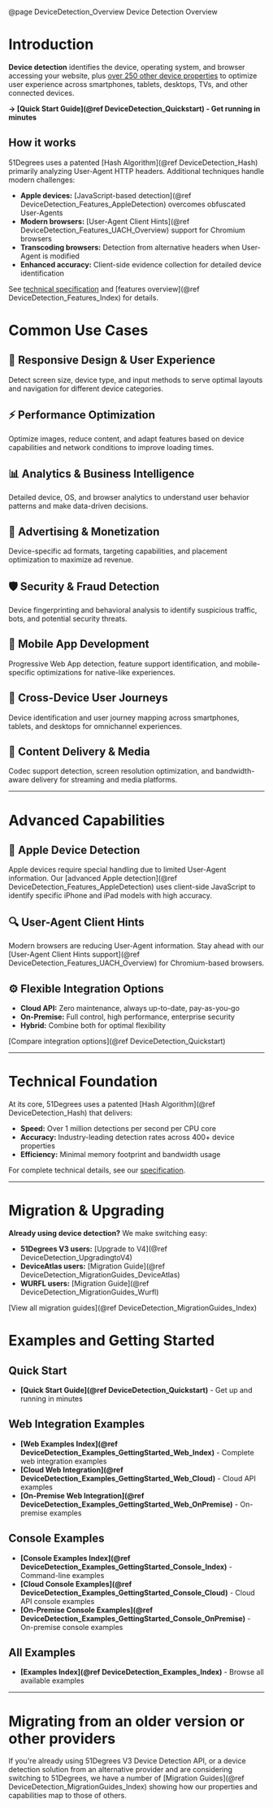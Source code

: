 @page DeviceDetection_Overview Device Detection Overview

# Introduction

**Device detection** identifies the device, operating system, and browser accessing your website, plus [over 250 other device properties](https://51degrees.com/developers/property-dictionary) to optimize user experience across smartphones, tablets, desktops, TVs, and other connected devices.

**→ [Quick Start Guide](@ref DeviceDetection_Quickstart) - Get running in minutes**

## How it works

51Degrees uses a patented [Hash Algorithm](@ref DeviceDetection_Hash) primarily analyzing User-Agent HTTP headers. Additional techniques handle modern challenges:

* **Apple devices:** [JavaScript-based detection](@ref DeviceDetection_Features_AppleDetection) overcomes obfuscated User-Agents
* **Modern browsers:** [User-Agent Client Hints](@ref DeviceDetection_Features_UACH_Overview) support for Chromium browsers  
* **Transcoding browsers:** Detection from alternative headers when User-Agent is modified
* **Enhanced accuracy:** Client-side evidence collection for detailed device identification

See [technical specification](https://github.com/51Degrees/specifications/blob/main/device-detection-specification/README.md) and [features overview](@ref DeviceDetection_Features_Index) for details.

# Common Use Cases

## 🎨 Responsive Design & User Experience
Detect screen size, device type, and input methods to serve optimal layouts and navigation for different device categories.

## ⚡ Performance Optimization  
Optimize images, reduce content, and adapt features based on device capabilities and network conditions to improve loading times.

## 📊 Analytics & Business Intelligence
Detailed device, OS, and browser analytics to understand user behavior patterns and make data-driven decisions.

## 🎯 Advertising & Monetization
Device-specific ad formats, targeting capabilities, and placement optimization to maximize ad revenue.

## 🛡️ Security & Fraud Detection
Device fingerprinting and behavioral analysis to identify suspicious traffic, bots, and potential security threats.

## 📱 Mobile App Development
Progressive Web App detection, feature support identification, and mobile-specific optimizations for native-like experiences.

## 🔄 Cross-Device User Journeys
Device identification and user journey mapping across smartphones, tablets, and desktops for omnichannel experiences.

## 🎵 Content Delivery & Media
Codec support detection, screen resolution optimization, and bandwidth-aware delivery for streaming and media platforms.

---

# Advanced Capabilities

## 🍎 Apple Device Detection
Apple devices require special handling due to limited User-Agent information. Our [advanced Apple detection](@ref DeviceDetection_Features_AppleDetection) uses client-side JavaScript to identify specific iPhone and iPad models with high accuracy.

## 🔍 User-Agent Client Hints
Modern browsers are reducing User-Agent information. Stay ahead with our [User-Agent Client Hints support](@ref DeviceDetection_Features_UACH_Overview) for Chromium-based browsers.

## ⚙️ Flexible Integration Options
- **Cloud API:** Zero maintenance, always up-to-date, pay-as-you-go
- **On-Premise:** Full control, high performance, enterprise security
- **Hybrid:** Combine both for optimal flexibility

[Compare integration options](@ref DeviceDetection_Quickstart)

---

# Technical Foundation

At its core, 51Degrees uses a patented [Hash Algorithm](@ref DeviceDetection_Hash) that delivers:
- **Speed:** Over 1 million detections per second per CPU core
- **Accuracy:** Industry-leading detection rates across 400+ device properties  
- **Efficiency:** Minimal memory footprint and bandwidth usage

For complete technical details, see our [specification](https://github.com/51Degrees/specifications/blob/main/device-detection-specification/README.md).

---

# Migration & Upgrading

**Already using device detection?** We make switching easy:

- **51Degrees V3 users:** [Upgrade to V4](@ref DeviceDetection_UpgradingtoV4)
- **DeviceAtlas users:** [Migration Guide](@ref DeviceDetection_MigrationGuides_DeviceAtlas)  
- **WURFL users:** [Migration Guide](@ref DeviceDetection_MigrationGuides_Wurfl)

[View all migration guides](@ref DeviceDetection_MigrationGuides_Index)

# Examples and Getting Started

## Quick Start
- **[Quick Start Guide](@ref DeviceDetection_Quickstart)** - Get up and running in minutes

## Web Integration Examples  
- **[Web Examples Index](@ref DeviceDetection_Examples_GettingStarted_Web_Index)** - Complete web integration examples
- **[Cloud Web Integration](@ref DeviceDetection_Examples_GettingStarted_Web_Cloud)** - Cloud API examples
- **[On-Premise Web Integration](@ref DeviceDetection_Examples_GettingStarted_Web_OnPremise)** - On-premise examples

## Console Examples
- **[Console Examples Index](@ref DeviceDetection_Examples_GettingStarted_Console_Index)** - Command-line examples
- **[Cloud Console Examples](@ref DeviceDetection_Examples_GettingStarted_Console_Cloud)** - Cloud API console examples  
- **[On-Premise Console Examples](@ref DeviceDetection_Examples_GettingStarted_Console_OnPremise)** - On-premise console examples

## All Examples
- **[Examples Index](@ref DeviceDetection_Examples_Index)** - Browse all available examples

---

# Migrating from an older version or other providers

If you're already using 51Degrees V3 Device Detection API, or a device detection solution from an alternative provider and are considering switching to 51Degrees, we have a number of [Migration Guides](@ref DeviceDetection_MigrationGuides_Index) showing how our properties and capabilities map to those of others.